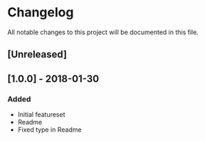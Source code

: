 # Changelog
All notable changes to this project will be documented in this file.


## [Unreleased]

## [1.0.0] - 2018-01-30
### Added
- Initial featureset
- Readme
- Fixed type in Readme